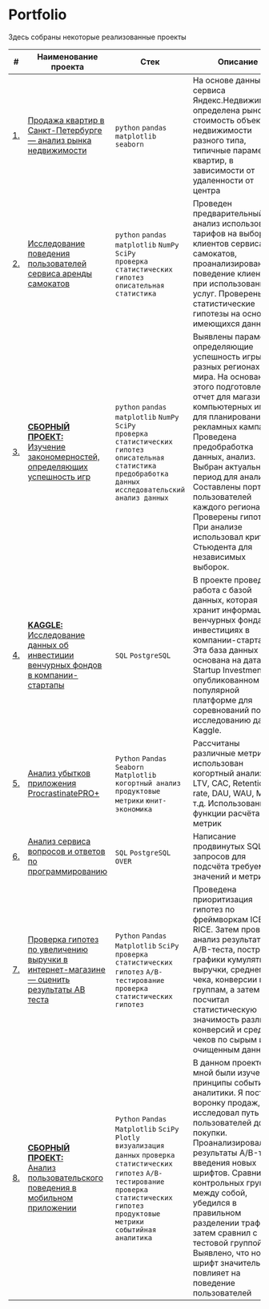 # Portfolio

Здесь собраны некоторые реализованные проекты

| #    | Наименование проекта                                          |Стек            | Описание            |
| ---- | --------------------------------------------------------------|--------------- | --------------------|
| [1.](https://clck.ru/35egZc)| [Продажа квартир в Санкт-Петербурге — анализ рынка недвижимости](https://github.com/sergeimars/Portfolio/tree/main/1.%20Продажа%20квартир%20в%20Санкт-Петербурге%20—%20анализ%20рынка%20недвижимости) |`python` `pandas` `matplotlib` `seaborn`| На основе данных сервиса Яндекс.Недвижимость определена рыночная стоимость объектов недвижимости разного типа, типичные параметры квартир, в зависимости от удаленности от центра|
| [2.](https://clck.ru/35egph)| [Исследование поведения пользователей сервиса аренды самокатов](https://github.com/sergeimars/Portfolio/tree/main/2.%20Исследование%20поведения%20пользователей%20сервиса%20аренды%20самокатов) | `python` `pandas` `matplotlib` `NumPy` `SciPy` <br/> `проверка статистических гипотез` `описательная статистика`|Проведен предварительный анализ использования тарифов на выборке клиентов сервиса самокатов, проанализировано поведение клиентов при использовании услуг. Проверены статистические гипотезы на основе имеющихся данных|
| [3.](https://clck.ru/35egrB)| [**СБОРНЫЙ ПРОЕКТ:** <br/>Изучение закономерностей, определяющих успешность игр](https://github.com/sergeimars/Portfolio/tree/main/3.%20Изучение%20закономерностей%2C%20определяющих%20успешность%20игр) |`python` `pandas` `matplotlib` `NumPy` `SciPy` <br/> `проверка статистических гипотез` `описательная статистика` <br/>`предобработка данных` `исследовательский анализ данных`|Выявлены параметры, определяющие успешность игры в разных регионах мира. На основании этого подготовлен отчет для магазина компьютерных игр для планирования рекламных кампаний. Проведена предобработка данных, анализ. Выбран актуальный период для анализа. Составлены портреты пользователей каждого региона. Проверены гипотезы. При анализе использовал критерий Стьюдента для независимых выборок.|
| [4.](https://clck.ru/35egsN)| [**KAGGLE:** Исследование данных об инвестиции венчурных фондов в компании-стартапы](https://github.com/sergeimars/Portfolio/tree/main/4.%20Исследование%20данных%20об%20инвестиции%20венчурных%20фондов%20в%20компании-стартапы) | `SQL` `PostgreSQL` |В проекте проведена работа с базой данных, которая хранит информацию о венчурных фондах и инвестициях в компании-стартапы. Эта база данных основана на датасете Startup Investments, опубликованном на популярной платформе для соревнований по исследованию данных Kaggle.|
| [5.](https://clck.ru/35egtR)| [Анализ убытков приложения ProcrastinatePRO+](https://github.com/sergeimars/Portfolio/tree/main/5.%20Анализ%20убытков%20приложения%20ProcrastinatePRO%2B) |`Python` `Pandas` `Seaborn` `Matplotlib` <br/> `когортный анализ` `продуктовые метрики` `юнит-экономика`|Рассчитаны различные метрики, использован когортный анализ: LTV, CAC, Retention rate, DAU, WAU, MAU и т.д. Использованы функции расчёта метрик|
| [6.](https://clck.ru/35eguX)| [Анализ сервиса вопросов и ответов по программированию](https://github.com/sergeimars/Portfolio/tree/main/6.%20Анализ%20сервиса%20вопросов%20и%20ответов%20по%20программированию) | `SQL` `PostgreSQL` `OVER`|Написание продвинутых SQL-запросов для подсчёта требуемых значений и метрик|
| [7.](https://clck.ru/35egwc)| [Проверка гипотез по увеличению выручки в интернет-магазине — оценить результаты AB теста](https://github.com/sergeimars/Portfolio/tree/main/7.%20Проверка%20гипотез%20по%20увеличению%20выручки%20в%20интернет-магазине%20—%20оценить%20результаты%20AB%20теста) |`Python` `Pandas` `Matplotlib` `SciPy` <br/> `проверка статистических гипотез` `A/B-тестирование` `проверка статистических гипотез`|Проведена приоритизация гипотез по фреймворкам ICE и RICE. Затем провел анализ результатов A/B-теста, построил графики кумулятивной выручки, среднего чека, конверсии по группам, а затем посчитал статистическую значимость различий конверсий и средних чеков по сырым и очищенным данным|
| [8.](https://clck.ru/35egz7)| [**СБОРНЫЙ ПРОЕКТ:** <br/>Анализ пользовательского поведения в мобильном приложении](https://github.com/sergeimars/Portfolio/tree/main/8.%20Анализ%20пользовательского%20поведения%20в%20мобильном%20приложении) |`Python` `Pandas` `Matplotlib` `SciPy` `Plotly`<br/> `визуализация данных` `проверка статистических гипотез` `A/B-тестирование`<br/> `проверка статистических гипотез` `продуктовые метрики` `событийная аналитика`|В данном проекте мной были изучены принципы событийной аналитики. Я построил воронку продаж, исследовал путь пользователей до покупки. Проанализировал результаты A/B-теста введения новых шрифтов. Сравнил 2 контрольных группы между собой, убедился в правильном разделении трафика, а затем сравнил с тестовой группой Выявлено, что новый шрифт значительно не повлияет на поведение пользователей|
